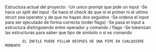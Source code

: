 Estructura actual del proyecto:
								-Un unico prompt que pide un input
								-Se hace un split del input
								-Se hace el check de que ni el primer ni el ultimo struct sea operator y de que no hayan dos seguidos
								-Se ordena el input para ser ejecutado de forma correcta (order flags)
								-Se pasa el input a estructura distinguiendo entre operador y comando / flags
								-Se tokenizan las estructuras para saber que tipo de simbolo o si es comando


			EL INFILE PUEDE PILLAR DESPUES DE UNA PIPE EN CUALQUIERE MOMENTO